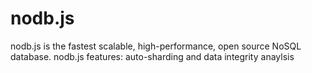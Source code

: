 nodb.js
=======

nodb.js is the fastest scalable, high-performance, open source NoSQL database. nodb.js features: auto-sharding and data integrity anaylsis